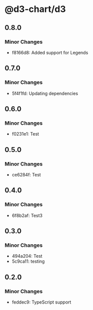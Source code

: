 # @d3-chart/d3

## 0.8.0

### Minor Changes

- f8166d8: Added support for Legends

## 0.7.0

### Minor Changes

- 5f4f1fd: Updating dependencies

## 0.6.0

### Minor Changes

- f0231e1: Test

## 0.5.0

### Minor Changes

- ce6284f: Test

## 0.4.0

### Minor Changes

- 6f8b2af: Test3

## 0.3.0

### Minor Changes

- 494a204: Test
- 5c9ca11: testing

## 0.2.0

### Minor Changes

- feddec9: TypeScript support
